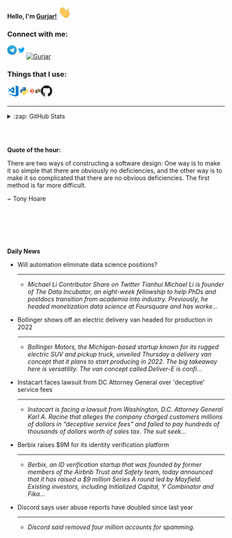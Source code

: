 #### Hello, I'm [Gurjar!](https://GurjarKing.github.io) <img src="https://raw.githubusercontent.com/ABSphreak/ABSphreak/master/gifs/Hi.gif" width="30px"></h2>


### Connect with me:

[<img align="left" alt="Gurjar | Telegram" width="22px" src="https://raw.githubusercontent.com/github/explore/80688e429a7d4ef2fca1e82350fe8e3517d3494d/topics/telegram/telegram.png" />][Telegram]
[<img align="left" alt="Gurjar | Twitter" width="22px" src="https://raw.githubusercontent.com/github/explore/80688e429a7d4ef2fca1e82350fe8e3517d3494d/topics/twitter/twitter.png" />][Twitter]

<br > <a href="https://github.com/GurjarKing"><img src="https://komarev.com/ghpvc/?username=GurjarKing" alt="Gurjar" /></a> <br />

<!-- <br >

![](https://visitor-badge.glitch.me/badge?page_id=GurjarKing)

<br /> -->

### Things that I use:

[<img align="left" alt="Visual Studio Code" width="26px" src="https://raw.githubusercontent.com/github/explore/80688e429a7d4ef2fca1e82350fe8e3517d3494d/topics/visual-studio-code/visual-studio-code.png" />][VSCode]
[<img align="left" alt="Python" width="26px" src="https://raw.githubusercontent.com/github/explore/80688e429a7d4ef2fca1e82350fe8e3517d3494d/topics/python/python.png" />][Python]
[<img align="left" alt="Git" width="26px" src="https://raw.githubusercontent.com/github/explore/80688e429a7d4ef2fca1e82350fe8e3517d3494d/topics/git/git.png" />][Git]
[<img align="left" alt="GitHub" width="26px" src="https://raw.githubusercontent.com/github/explore/78df643247d429f6cc873026c0622819ad797942/topics/github/github.png" />][Github]

<br />
<br />

---
<details>
  <summary>:zap: GitHub Stats</summary>

<img align="left" alt="Gurjar's Github Stats" src="https://github-readme-stats.vercel.app/api?username=GurjarKing&show_icons=true&hide_border=true&count_private=true&include_all_commit=true&theme=algolia" />

</details>

<!-- ### 🔔 My latest tweet
<a href="https://twitter.com/Gurjar_King43" target="_blank">
	<img src="https://github.com/GurjarKing/GurjarKing/raw/master/tweet.png" width="70%" align="center" alt="Click to view on Twitter" title="My latest tweet, as an image"/>
</a> -->
<br>

<pre>

</pre>

**Quote of the hour:**

There are two ways of constructing a software design: One way is to make it so simple that there are obviously no deficiencies, and the other way is to make it so complicated that there are no obvious deficiencies. The first method is far more difficult.

~ Tony Hoare
<pre>

</pre>
<br>
<pre>


</pre>
<strong>Daily News</strong>
  
  - Will automation eliminate data science positions?
     <hr/>
     
      - *Michael Li Contributor Share on Twitter Tianhui Michael Li is founder of The Data Incubator, an eight-week fellowship to help PhDs and postdocs transition from academia into industry. Previously, he headed monetization data science at Foursquare and has worke…*
     
  - Bollinger shows off an electric delivery van headed for production in 2022
      <hr/>
      
      - *Bollinger Motors, the Michigan-based startup known for its rugged electric SUV and pickup truck, unveiled Thursday a delivery van concept that it plans to start producing in 2022. The big takeaway here is versatility. The van concept called Deliver-E is confi…*
      
  - Instacart faces lawsuit from DC Attorney General over 'deceptive' service fees
      <hr/>
      
      - *Instacart is facing a lawsuit from Washington, D.C. Attorney General Karl A. Racine that alleges the company charged customers millions of dollars in “deceptive service fees” and failed to pay hundreds of thousands of dollars worth of sales tax. The suit seek…*
      
  - Berbix raises $9M for its identity verification platform
      <hr/>
      
      - *Berbix, an ID verification startup that was founded by former members of the Airbnb Trust and Safety team, today announced that it has raised a $9 million Series A round led by Mayfield. Existing investors, including Initialized Capital, Y Combinator and Fika…*
       
  - Discord says user abuse reports have doubled since last year
      <hr/>
       
       - *Discord said removed four million accounts for spamming.*
      

<br />

[VSCode]: https://code.visualstudio.com/
[Python]: https://www.python.org/
[Git]: https://git-scm.com/
[Github]: https://github.com/
[Telegram]: https://t.me/Gurjar_King/
[Twitter]: https://twitter.com/Gurjar_King43/
